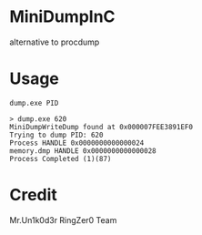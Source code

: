 # MiniDumpInC

alternative to procdump

# Usage
```
dump.exe PID
```

```
> dump.exe 620
MiniDumpWriteDump found at 0x000007FEE3891EF0
Trying to dump PID: 620
Process HANDLE 0x0000000000000024
memory.dmp HANDLE 0x0000000000000028
Process Completed (1)(87)
```

# Credit 
Mr.Un1k0d3r RingZer0 Team
